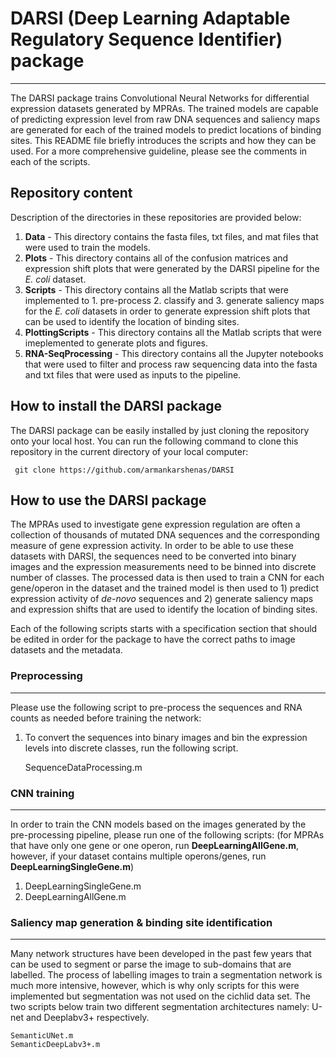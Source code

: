 # DARSI (Deep Learning Adaptable Regulatory Sequence Identifier) package  
---
The DARSI package trains Convolutional Neural Networks for differential expression datasets generated by MPRAs. The trained models are capable of predicting expression level from raw DNA sequences and saliency maps are generated for each of the trained models to predict locations of binding sites. This README file briefly introduces the scripts and how they can be used. For a more comprehensive guideline, please see the comments in each of the scripts.

## Repository content
Description of the directories in these repositories are provided below:

1. **Data** - This directory contains the fasta files, txt files, and mat files that were used to train the models.   
2. **Plots** - This directory contains all of the confusion matrices and expression shift plots that were generated by the DARSI pipeline for the *E. coli* dataset. 
3. **Scripts** - This directory contains all the Matlab scripts that were implemented to 1. pre-process 2. classify and 3. generate saliency maps for the *E. coli* datasets in order to generate expression shift plots that can be used to identify the location of binding sites.
4. **PlottingScripts** - This directory contains all the Matlab scripts that were imeplemented to generate plots and figures.
5. **RNA-SeqProcessing** - This directory contains all the Jupyter notebooks that were used to filter and process raw sequencing data into the fasta and txt files that were used as inputs to the pipeline. 

## How to install the DARSI package 

The DARSI package can be easily installed by just cloning the repository onto your local host. You can run the following command to clone this repository in the current directory of your local computer: 

	 git clone https://github.com/armankarshenas/DARSI


## How to use the DARSI package 

The MPRAs used to investigate gene expression regulation are often a collection of thousands of mutated DNA sequences and the corresponding measure of gene expression activity. In order to be able to use these datasets with DARSI, the sequences need to be converted into binary images and the expression measurements need to be binned into discrete number of classes. The processed data is then used to train a CNN for each gene/operon in the dataset and the trained model is then used to 1) predict expression activity of *de-novo* sequences and 2) generate saliency maps and expression shifts that are used to identify the location of binding sites. 

Each of the following scripts starts with a specification section that should be edited in order for the package to have the correct paths to image datasets and the metadata. 

### Preprocessing 
---
Please use the following script to pre-process the sequences and RNA counts as needed before training the network: 

1. To convert the sequences into binary images and bin the expression levels into discrete classes, run the following script. 
		
    SequenceDataProcessing.m
		
### CNN training 
---

In order to train the CNN models based on the images generated by the pre-processing pipeline, please run one of the following scripts: (for MPRAs that have only one gene or one operon, run **DeepLearningAllGene.m**, however, if your dataset contains multiple operons/genes, run **DeepLearningSingleGene.m**)

1. DeepLearningSingleGene.m
2. DeepLearningAllGene.m


### Saliency map generation & binding site identification 
--- 

Many network structures have been developed in the past few years that can be used to segment or parse the image to sub-domains that are labelled. The process of labelling images to train a segmentation network is much more intensive, however, which is why only scripts for this were implemented but segmentation was not used on the cichlid data set. The two scripts below train two different segmentation architectures namely: U-net and Deeplabv3+ respectively.

	SemanticUNet.m
	SemanticDeepLabv3+.m 
